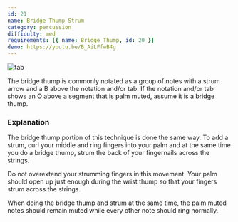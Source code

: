 ```yaml
---
id: 21
name: Bridge Thump Strum
category: percussion
difficulty: med
requirements: [{ name: Bridge Thump, id: 20 }]
demo: https://youtu.be/B_AiLFfwB4g
---
```


![tab](/img/t/bridge-thump-strum.jpg)

The bridge thump is commonly notated as a group of notes with a strum arrow and a B above the notation and/or tab. If the notation and/or tab shows an O above a segment that is palm muted, assume it is a bridge thump.

### Explanation

The bridge thump portion of this technique is done the same way. To add a strum, curl your middle and ring fingers into your palm and at the same time you do a bridge thump, strum the back of your fingernails across the strings.

Do not overextend your strumming fingers in this movement. Your palm should open up just enough during the wrist thump so that your fingers strum across the strings.

When doing the bridge thump and strum at the same time, the palm muted notes should remain muted while every other note should ring normally.
